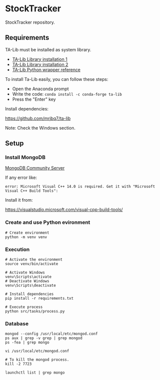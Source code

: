 # StockTracker
StockTracker repository.

## Requirements
TA-Lib must be installed as system library.

- [TA-Lib Library installation 1](https://blog.quantinsti.com/install-ta-lib-python/)
- [TA-Lib Library installation 2](https://rohan09.medium.com/how-to-install-ta-lib-in-python-86e4edb80934)
- [TA-Lib Python wrapper reference](https://mrjbq7.github.io/ta-lib/install.html)

To install Ta-Lib easily, you can follow these steps:

- Open the Anaconda prompt
- Write the code:
`conda install -c conda-forge ta-lib`
- Press the "Enter" key

Install dependencies:

https://github.com/mrjbq7/ta-lib

Note: Check the Windows section.

##  Setup

###  Install MongoDB

[MongoDB Community Server](https://www.mongodb.com/try/download/community)

If any error like:

`error: Microsoft Visual C++ 14.0 is required. Get it with "Microsoft Visual
C++ Build Tools":`

Install it from:

https://visualstudio.microsoft.com/visual-cpp-build-tools/

###  Create and use Python evironment

```
# Create environment
python -m venv venv
```

###  Execution
```
# Activate the environment
source venv/bin/activate

# Activate Windows
venv\Scripts\activate
# Deactivate Windows
venv\Scripts\deactivate

# Install dependencies
pip install -r requirements.txt

# Execute process
python src/tasks/process.py
```
###  Database
```
mongod --config /usr/local/etc/mongod.conf
ps aux | grep -v grep | grep mongod
ps -fea | grep mongo

vi /usr/local/etc/mongod.conf

# To kill the mongod process.
kill -2 7723
    
launchctl list | grep mongo
```
